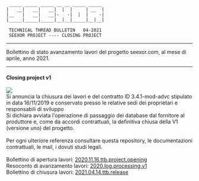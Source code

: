 ~~~

 _____ _____ _____ __ __ _____ _____
|   __|   __|   __|  |  |     | __  |
|__   |   __|   __|-   -|  |  |    -|
|_____|_____|_____|__|__|_____|__|__|

 TECHNICAL THREAD BULLETIN   04-2021
 SEEXOR PROJECT ---- CLOSING PROJECT 

~~~

---

Bollettino di stato avanzamento lavori del progetto seexor.com, al mese di aprile, anno 2021.

---

#### Closing project v1
[![](https://img.shields.io/badge/completed-14/04/21-green.svg)]()<br>
Si annuncia la chiusura dei lavori e del contratto ID 3.4.1-mod-advc stipulato in data 16/11/2019 e conservato presso le relative sedi dei proprietari e responsabili di sviluppo<br>
Si dichiara avviata l'operazione di passaggio dei database dal fornitore al produttore e, come da accordi contrattuali, la definitiva chiusa della V1 (versione uno) del progetto.<br>
<br>
Per ogni ulteriore referenza consultare questa repository, le documentazioni contrattuali, le mail, i dovuti studi legali.
<br>
<br>
Bollettino di apertura lavori: [2020.11.16.ttb.project.opening]<br>
Resoconto di avanzamento lavori: [2020.log.processing.v1]<br>
Bollettino di chiusura lavori: [2021.04.14.ttb.release]

[2020.11.16.ttb.project.opening]:https://github.com/SeexorDev/diary-log/blob/main/ttb/2020.11.16.ttb.project.opening.md
[2020.log.processing.v1]:https://github.com/SeexorDev/diary-log/blob/main/updates/2020.log.processing.v1.md
[2021.04.14.ttb.release]:https://github.com/SeexorDev/diary-log/blob/main/ttb/2021.04.14.ttb.release.md
